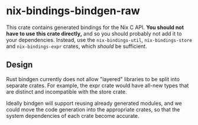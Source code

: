 # nix-bindings-bindgen-raw

This crate contains generated bindings for the Nix C API.
**You should not have to use this crate directly,** and so you should probably not add it to your dependencies.
Instead, use the `nix-bindings-util`, `nix-bindings-store` and `nix-bindings-expr` crates, which _should_ be sufficient.

## Design

Rust bindgen currently does not allow "layered" libraries to be split into separate crates.
For example, the expr crate would have all-new types that are distinct and incompatible with the store crate.

Ideally bindgen will support reusing already generated modules, and we could move the code generation into the appropriate crates, so that the system dependencies of each crate become accurate.
